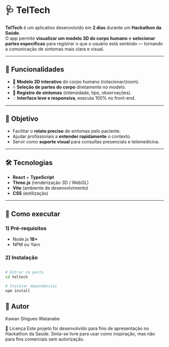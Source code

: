 # 🩺 TelTech

**TelTech** é um aplicativo desenvolvido em **2 dias** durante um **Hackathon da Saúde**.  
O app permite **visualizar um modelo 3D do corpo humano** e **selecionar partes específicas** para registrar o que o usuário está sentindo — tornando a comunicação de sintomas mais clara e visual.

---

## 📌 Funcionalidades

- 🧍 **Modelo 3D interativo** do corpo humano (rotacionar/zoom).
- 🖱 **Seleção de partes do corpo** diretamente no modelo.
- 📝 **Registro de sintomas** (intensidade, tipo, observações).
- 💡 **Interface leve e responsiva**, executa 100% no front-end.

---

## 🎯 Objetivo

- Facilitar o **relato preciso** de sintomas pelo paciente.  
- Ajudar profissionais a **entender rapidamente** o contexto.  
- Servir como **suporte visual** para consultas presenciais e telemedicina.

---

## 🛠 Tecnologias

- **React** + **TypeScript**
- **Three.js** (renderização 3D / WebGL)
- **Vite** (ambiente de desenvolvimento)
- **CSS** (estilização)

---

## 🚀 Como executar

### 1) Pré-requisitos
- Node.js **18+**
- NPM ou Yarn

### 2) Instalação
```bash

# Entrar na pasta
cd teltech

# Instalar dependências
npm install

```

## 👤 Autor
Kawan Shigueo Watanabe

📄 Licença
Este projeto foi desenvolvido para fins de apresentação no Hackathon da Saúde.
Sinta-se livre para usar como inspiração, mas não para fins comerciais sem autorização.
